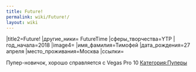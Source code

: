 ```yaml
---
title: Future!
permalink: wiki/Future!/
layout: wiki
---
```


\|title2=Future! \|другие_ники= FutureTime \|сферы_творчества=YTP
\|год_начала=2018 \|image4= \|имя_фамилия=Тимофей \|дата_рождения=27
апреля \|место_проживания=Москва \|ссылки=

Пупер-новичок, хорошо справляется с Vegas Pro 10
[Категория:Пуперы](Категория:Пуперы "wikilink")
